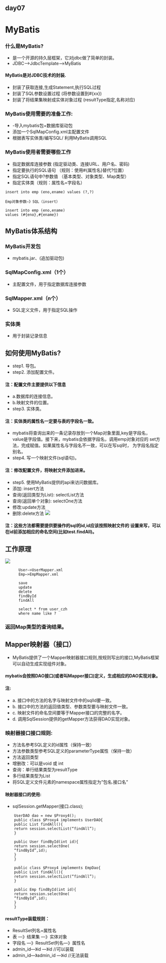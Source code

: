 ## day07
# MyBatis
### 什么是MyBatis?
- 是一个开源的持久层框架，它对jdbc做了简单的封装。
- JDBC—>JdbcTemplate—>MyBatis
#### MyBatis是对JDBC技术的封装.
- 封装了获取连接,生成Statement,执行SQL过程
- 封装了SQL参数设置过程 (将参数设置到#{xx})
- 封装了将结果集映射成实体对象过程 (resultType指定,名称对应)
### MyBatis使用需要的准备工作:
- -导入mybatis包+数据库驱动包
- 添加一个SqlMapConfig.xml主配置文件
- 根据表写实体类/编写SQL/ 利用MyBatis调用SQL
### MyBatis使用者需要哪些工作
- 指定数据库连接参数 (指定驱动类、连接URL、用户名、密码)
- 指定要执行的SQL语句 （规则：使用#{属性名}替代?位置）
- 指定SQL语句中?参数值 （基本类型、对象类型、Map类型）
- 指定实体类（规则：属性名=字段名）
```
insert into emp (eno,ename) values (?,?)

Emp对象参数—》SQL（insert）

insert into emp (eno,ename)
values (#{eno},#{ename})
```
## MyBatis体系结构
### MyBatis开发包
- mybatis.jar、(追加驱动包)
### SqlMapConfig.xml（1个）
- 主配置文件，用于指定数据库连接参数
### SqlMapper.xml（n个）
- SQL定义文件，用于指定SQL操作
### 实体类
- 用于封装记录信息
## 如何使用MyBatis?
- step1. 导包。
- step2. 添加配置文件。
#### 注：配置文件主要提供以下信息
- a.数据库的连接信息。
- b.映射文件的位置。
- step3. 实体类。
#### 注：实体类的属性名一定要与表的字段名一致。
- mybatis将查询出来的一条记录存放到一个Map对象里面,key是字段名， value是字段值。接下来，mybatis会依据字段名，调用emp对象对应的 set方法，完成赋值。如果属性名与字段名不一致，可以在写sql时， 为字段名指定别名。
- step4. 写一个映射文件(sql语句)。
#### 注：修改配置文件，将映射文件添加进来。
- step5. 使用MyBatis提供的api来访问数据库。
- 添加: insert方法 
- 查询(返回类型为List): selectList方法
- 查询(返回单个对象): selectOne方法
- 修改:update方法
- 删除:delete方法
![](https://github.com/lu666666/notebooks/blob/master/notes/09/7/mybatis2.png)
#### 注：这些方法都需要提供要操作的sql的id,id应该按照映射文件的 设置来写，可以在id前添加相应的命名空间(比如test.findAll)。
## 工作原理
![](https://github.com/lu666666/notebooks/blob/master/notes/09/7/mybatis3.png)
```
      User—>UserMapper.xml
      Emp—>EmpMapper.xml

      save
      update
      delete
      findById
      findAll

      select * from user_czh
      where name like ?
```
### 返回Map类型的查询结果。
## Mapper映射器（接口）
- MyBatis提供了一个Mapper映射器接口规则,按规则写出的接口,MyBatis框架可以自动生成实现组件对象。
#### mybatis会按照DAO接口(或者叫Mapper接口)定义，生成相应的DAO实现对象。
#### 注:
- a. 接口中的方法的名字与映射文件中的sqlId要一致。
- b. 接口中的方法的返回值类型、参数类型要与映射文件一致。
- c. 映射文件的命名空间要等于Mapper接口的完整的名字。
- d. 调用SqlSession提供的getMapper方法获得DAO实现对象。
### 映射器接口接口规则:
- 方法名参考SQL定义的id属性（保持一致）
- 方法参数类型参考SQL定义的parameterType属性（保持一致）
- 方法返回类型
- 增删改：可以是void 或 int
- 查询：单行结果类型为resultType
- 多行结果类型为List
- 将SQL定义文件元素的namespace属性指定为”包名.接口名”
#### 映射器接口的使用:
- sqlSession.getMapper(接口.class);
```
    UserDAO dao = new $Proxy4();
    public class $Proxy4 implements UserDAO{
    public List findAll(){
    return session.selectList(“findAll”);
    }

    public User findById(int id){
    return session.selectOne(
    “findById”,id);
    }
    }
```
```
    public class $Proxy4 implements EmpDao{
    public List findAll(){
    return session.selectList(“findAll”);
    }

    public Emp findById(int id){
    return session.selectOne(
    “findById”,id);
    }
    }
```
#### resultType装载规则：
- ResultSet列名=属性名
- 表 —》结果集 —》实体对象
- 字段名 —》ResultSet列名—》属性名
- admin_id—》id —》id //可以装载
- admin_id—》admin_id —》id //无法装载




